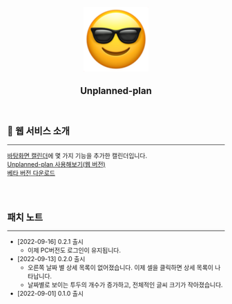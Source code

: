 <div align="center">
  <br />
  <img src="./readme_assets/smiling-face-with-sunglasses_1f60e.png" alt="MINT" height="150px" />
  <h2>Unplanned-plan</h2>
  <div>
  </div>
  <br />
</div>

<div id="1"></div>

## 💁 웹 서비스 소개
---
[바탕화면 캘린더](https://www.desktopcal.com/kor/)에 몇 가지 기능을 추가한 캘린더입니다.
<br />
[Unplanned-plan 사용해보기(웹 버전)](http://unplanned-plan.shop)<br />
[베타 버전 다운로드](https://github.com/pink-princesses/Unplanned-Plan/releases/tag/v0.2.0)<br />

<br /><br />

## 패치 노트

---
- [2022-09-16] 0.2.1 출시
  - 이제 PC버전도 로그인이 유지됩니다.
- [2022-09-13] 0.2.0 출시
  - 오른쪽 날짜 별 상세 목록이 없어졌습니다. 이제 셀을 클릭하면 상세 목록이 나타납니다.
  - 날짜별로 보이는 투두의 개수가 증가하고, 전체적인 글씨 크기가 작아졌습니다.
- [2022-09-01] 0.1.0 출시
